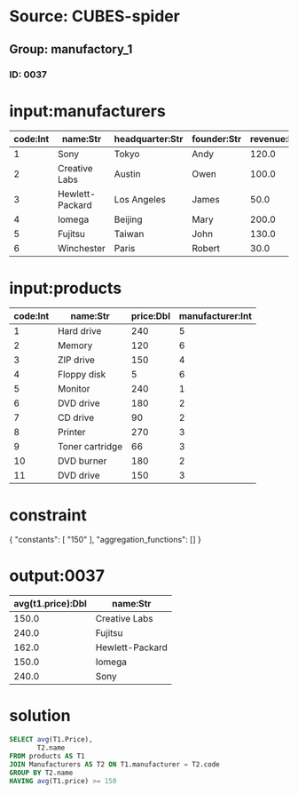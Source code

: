 # Source: CUBES-spider
## Group: manufactory_1
### ID: 0037

# input:manufacturers

| code:Int | name:Str | headquarter:Str | founder:Str | revenue:Dbl |
|---|---|---|---|---|
| 1 | Sony | Tokyo | Andy | 120.0 |
| 2 | Creative Labs | Austin | Owen | 100.0 |
| 3 | Hewlett-Packard | Los Angeles | James | 50.0 |
| 4 | Iomega | Beijing | Mary | 200.0 |
| 5 | Fujitsu | Taiwan | John | 130.0 |
| 6 | Winchester | Paris | Robert | 30.0 |

# input:products

| code:Int | name:Str | price:Dbl | manufacturer:Int |
|---|---|---|---|
| 1 | Hard drive | 240 | 5 |
| 2 | Memory | 120 | 6 |
| 3 | ZIP drive | 150 | 4 |
| 4 | Floppy disk | 5 | 6 |
| 5 | Monitor | 240 | 1 |
| 6 | DVD drive | 180 | 2 |
| 7 | CD drive | 90 | 2 |
| 8 | Printer | 270 | 3 |
| 9 | Toner cartridge | 66 | 3 |
| 10 | DVD burner | 180 | 2 |
| 11 | DVD drive | 150 | 3 |

# constraint

{
  "constants": [
    "150"
  ],
  "aggregation_functions": []
}

# output:0037

| avg(t1.price):Dbl | name:Str |
|---|---|
| 150.0 | Creative Labs |
| 240.0 | Fujitsu |
| 162.0 | Hewlett-Packard |
| 150.0 | Iomega |
| 240.0 | Sony |

# solution

```sql
SELECT avg(T1.Price),
       T2.name
FROM products AS T1
JOIN Manufacturers AS T2 ON T1.manufacturer = T2.code
GROUP BY T2.name
HAVING avg(T1.price) >= 150
```
